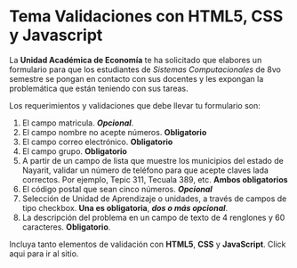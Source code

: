 #   Tema Validaciones con HTML5, CSS y Javascript
La **Unidad Académica de Economía** te ha solicitado que elabores un formulario para que los estudiantes de *Sistemas Computacionales* de 8vo semestre se pongan en contacto con sus docentes y les expongan la problemática que están teniendo con sus tareas.

Los requerimientos y validaciones que debe llevar tu formulario son:
1.  El campo matricula. ***Opcional***.
2.  El campo nombre no acepte números. **Obligatorio**
3.  El campo correo electrónico. **Obligatorio**
4.  El campo grupo. **Obligatorio**
5.  A partir de un campo de lista que muestre los municipios del estado de Nayarit, validar un número de teléfono para que acepte claves lada correctos. Por ejemplo, Tepic 311, Tecuala 389, etc. **Ambos obligatorios**
6.  El código postal que sean cinco números. ***Opcional***
7.  Selección de Unidad de Aprendizaje o unidades, a través de campos de tipo checkbox. **Una es obligatoria**, ***dos o más opcional***.
8.  La descripción del problema en un campo de texto de 4 renglones y 60 caracteres. **Obligatorio**.

Incluya tanto elementos de validación con **HTML5**, **CSS** y **JavaScript**. Click aqui para ir al sitio.
